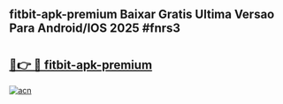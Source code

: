 ## fitbit-apk-premium Baixar Gratis Ultima Versao Para Android/IOS 2025 #fnrs3

# <h2><a href="https://ainizakaria.my?title=fitbit-apk-premium&ref=20M">🔗👉 🔴 fitbit-apk-premium</a></h2>

[![acn](https://github.com/user-attachments/assets/0f9c940e-d8b0-45ae-aac7-cd30a18b3e1c)](https://ainizakaria.my?title=fitbit-apk-premium&ref=20M)

